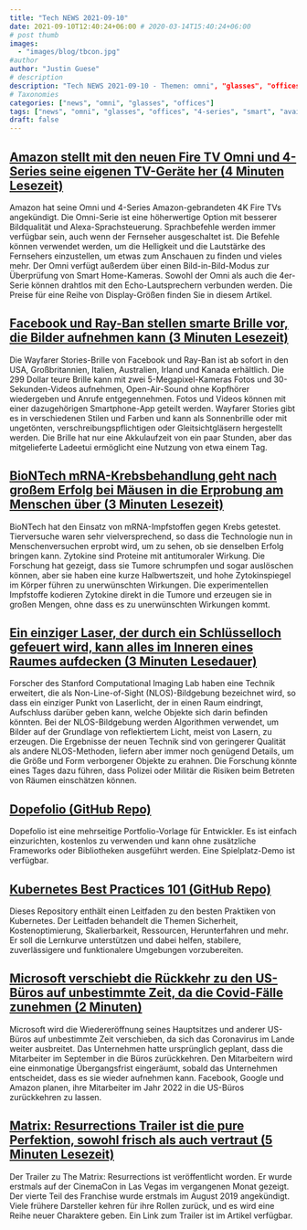 ```yaml
---
title: "Tech NEWS 2021-09-10"
date: 2021-09-10T12:40:24+06:00 # 2020-03-14T15:40:24+06:00
# post thumb
images:
  - "images/blog/tbcon.jpg"
#author
author: "Justin Guese"
# description
description: "Tech NEWS 2021-09-10 - Themen: omni", "glasses", "offices"
# Taxonomies
categories: ["news", "omni", "glasses", "offices"]
tags: ["news", "omni", "glasses", "offices", "4-series", "smart", "available"]
draft: false
---
```


## [Amazon stellt mit den neuen Fire TV Omni und 4-Series seine eigenen TV-Geräte her (4 Minuten Lesezeit)](https://www.theverge.com/2021/9/9/22662673/amazon-fire-tv-omni-4-series-price-features)

 Amazon hat seine Omni und 4-Series Amazon-gebrandeten 4K Fire TVs angekündigt. Die Omni-Serie ist eine höherwertige Option mit besserer Bildqualität und Alexa-Sprachsteuerung. Sprachbefehle werden immer verfügbar sein, auch wenn der Fernseher ausgeschaltet ist. Die Befehle können verwendet werden, um die Helligkeit und die Lautstärke des Fernsehers einzustellen, um etwas zum Anschauen zu finden und vieles mehr. Der Omni verfügt außerdem über einen Bild-in-Bild-Modus zur Überprüfung von Smart Home-Kameras. Sowohl der Omni als auch die 4er-Serie können drahtlos mit den Echo-Lautsprechern verbunden werden. Die Preise für eine Reihe von Display-Größen finden Sie in diesem Artikel.

## [Facebook und Ray-Ban stellen smarte Brille vor, die Bilder aufnehmen kann (3 Minuten Lesezeit)](https://www.axios.com/facebook-ray-ban-wayfarer-stories-5f113bfa-797f-4e2d-b99c-7d65a8726607.html)

 Die Wayfarer Stories-Brille von Facebook und Ray-Ban ist ab sofort in den USA, Großbritannien, Italien, Australien, Irland und Kanada erhältlich. Die 299 Dollar teure Brille kann mit zwei 5-Megapixel-Kameras Fotos und 30-Sekunden-Videos aufnehmen, Open-Air-Sound ohne Kopfhörer wiedergeben und Anrufe entgegennehmen. Fotos und Videos können mit einer dazugehörigen Smartphone-App geteilt werden. Wayfarer Stories gibt es in verschiedenen Stilen und Farben und kann als Sonnenbrille oder mit ungetönten, verschreibungspflichtigen oder Gleitsichtgläsern hergestellt werden. Die Brille hat nur eine Akkulaufzeit von ein paar Stunden, aber das mitgelieferte Ladeetui ermöglicht eine Nutzung von etwa einem Tag.

## [BioNTech mRNA-Krebsbehandlung geht nach großem Erfolg bei Mäusen in die Erprobung am Menschen über (3 Minuten Lesezeit)](https://www.iflscience.com/health-and-medicine/biontech-mrna-cancer-treatment-moved-to-human-trials-after-huge-success-in-mice/)

 BioNTech hat den Einsatz von mRNA-Impfstoffen gegen Krebs getestet. Tierversuche waren sehr vielversprechend, so dass die Technologie nun in Menschenversuchen erprobt wird, um zu sehen, ob sie denselben Erfolg bringen kann. Zytokine sind Proteine mit antitumoraler Wirkung. Die Forschung hat gezeigt, dass sie Tumore schrumpfen und sogar auslöschen können, aber sie haben eine kurze Halbwertszeit, und hohe Zytokinspiegel im Körper führen zu unerwünschten Wirkungen. Die experimentellen Impfstoffe kodieren Zytokine direkt in die Tumore und erzeugen sie in großen Mengen, ohne dass es zu unerwünschten Wirkungen kommt.

## [Ein einziger Laser, der durch ein Schlüsselloch gefeuert wird, kann alles im Inneren eines Raumes aufdecken (3 Minuten Lesedauer)](https://gizmodo.com/a-single-laser-fired-through-a-keyhole-can-expose-every-1847638281)

 Forscher des Stanford Computational Imaging Lab haben eine Technik erweitert, die als Non-Line-of-Sight (NLOS)-Bildgebung bezeichnet wird, so dass ein einziger Punkt von Laserlicht, der in einen Raum eindringt, Aufschluss darüber geben kann, welche Objekte sich darin befinden könnten. Bei der NLOS-Bildgebung werden Algorithmen verwendet, um Bilder auf der Grundlage von reflektiertem Licht, meist von Lasern, zu erzeugen. Die Ergebnisse der neuen Technik sind von geringerer Qualität als andere NLOS-Methoden, liefern aber immer noch genügend Details, um die Größe und Form verborgener Objekte zu erahnen. Die Forschung könnte eines Tages dazu führen, dass Polizei oder Militär die Risiken beim Betreten von Räumen einschätzen können.

## [Dopefolio (GitHub Repo)](https://github.com/rammcodes/Dopefolio)

 Dopefolio ist eine mehrseitige Portfolio-Vorlage für Entwickler. Es ist einfach einzurichten, kostenlos zu verwenden und kann ohne zusätzliche Frameworks oder Bibliotheken ausgeführt werden. Eine Spielplatz-Demo ist verfügbar.

## [Kubernetes Best Practices 101 (GitHub Repo)](https://github.com/diegolnasc/kubernetes-best-practices)

 Dieses Repository enthält einen Leitfaden zu den besten Praktiken von Kubernetes. Der Leitfaden behandelt die Themen Sicherheit, Kostenoptimierung, Skalierbarkeit, Ressourcen, Herunterfahren und mehr. Er soll die Lernkurve unterstützen und dabei helfen, stabilere, zuverlässigere und funktionalere Umgebungen vorzubereiten.

## [Microsoft verschiebt die Rückkehr zu den US-Büros auf unbestimmte Zeit, da die Covid-Fälle zunehmen (2 Minuten)](https://www.cnbc.com/2021/09/09/microsoft-indefinitely-postpones-return-to-us-offices.html)

 Microsoft wird die Wiedereröffnung seines Hauptsitzes und anderer US-Büros auf unbestimmte Zeit verschieben, da sich das Coronavirus im Lande weiter ausbreitet. Das Unternehmen hatte ursprünglich geplant, dass die Mitarbeiter im September in die Büros zurückkehren. Den Mitarbeitern wird eine einmonatige Übergangsfrist eingeräumt, sobald das Unternehmen entscheidet, dass es sie wieder aufnehmen kann. Facebook, Google und Amazon planen, ihre Mitarbeiter im Jahr 2022 in die US-Büros zurückkehren zu lassen.

## [Matrix: Resurrections Trailer ist die pure Perfektion, sowohl frisch als auch vertraut (5 Minuten Lesezeit)](https://arstechnica.com/gaming/2021/09/matrix-resurrections-trailer-is-sheer-perfection-both-fresh-and-familiar/)

 Der Trailer zu The Matrix: Resurrections ist veröffentlicht worden. Er wurde erstmals auf der CinemaCon in Las Vegas im vergangenen Monat gezeigt. Der vierte Teil des Franchise wurde erstmals im August 2019 angekündigt. Viele frühere Darsteller kehren für ihre Rollen zurück, und es wird eine Reihe neuer Charaktere geben. Ein Link zum Trailer ist im Artikel verfügbar.

